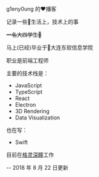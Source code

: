 g1eny0ung 的:heart:播客

记录一些:rainbow:生活上，技术上的事

~~一名大四学生:man:~~

马上(已经)毕业于:school:大连东软信息学院

职业是前端工程师

主要的技术栈是：

- JavaScript
- TypeScript
- React
- Electron
- 3D Rendering
- Data Visualization

也在写：

- Swift

目前在<a href="http://deepglint.com" target="_blank">格灵深瞳</a>工作

-- 2018 年 8 月 22 日更新
